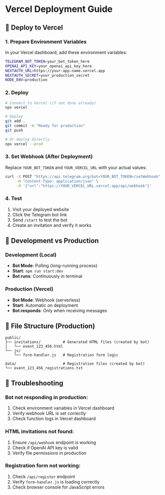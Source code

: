# Vercel Deployment Guide

## 🚀 Deploy to Vercel

### 1. Prepare Environment Variables

In your Vercel dashboard, add these environment variables:

```bash
TELEGRAM_BOT_TOKEN=your_bot_token_here
OPENAI_API_KEY=your_openai_api_key_here
NEXTAUTH_URL=https://your-app-name.vercel.app
NEXTAUTH_SECRET=your_production_secret
NODE_ENV=production
```

### 2. Deploy

```bash
# Connect to Vercel (if not done already)
npx vercel

# Deploy
git add .
git commit -m "Ready for production"
git push

# Or deploy directly
npx vercel --prod
```

### 3. Set Webhook (After Deployment)

Replace `YOUR_BOT_TOKEN` and `YOUR_VERCEL_URL` with your actual values:

```bash
curl -X POST "https://api.telegram.org/bot<YOUR_BOT_TOKEN>/setWebhook" \
     -H "Content-Type: application/json" \
     -d '{"url":"https://YOUR_VERCEL_URL.vercel.app/api/webhook"}'
```

### 4. Test

1. Visit your deployed website
2. Click the Telegram bot link
3. Send `/start` to test the bot
4. Create an invitation and verify it works

## 🔄 Development vs Production

### Development (Local)

- **Bot Mode**: Polling (long-running process)
- **Start**: `npm run start:dev`
- **Bot runs**: Continuously in terminal

### Production (Vercel)

- **Bot Mode**: Webhook (serverless)
- **Start**: Automatic on deployment
- **Bot responds**: Only when receiving messages

## 📁 File Structure (Production)

```
public/
├── invitations/          # Generated HTML files (created by bot)
│   └── event_123_456.html
└── js/
    └── form-handler.js   # Registration form logic

data/                     # Registration files (created by bot)
└── event_123_456_registrations.txt
```

## 🐛 Troubleshooting

### Bot not responding in production:

1. Check environment variables in Vercel dashboard
2. Verify webhook URL is set correctly
3. Check function logs in Vercel dashboard

### HTML invitations not found:

1. Ensure `/api/webhook` endpoint is working
2. Check if OpenAI API key is valid
3. Verify file permissions in production

### Registration form not working:

1. Check `/api/register` endpoint
2. Verify `form-handler.js` is loading correctly
3. Check browser console for JavaScript errors
